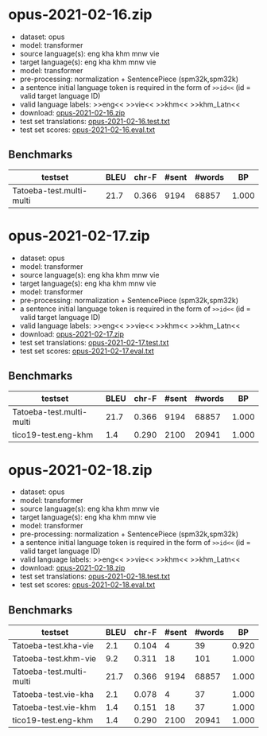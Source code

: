 # opus-2021-02-16.zip

* dataset: opus
* model: transformer
* source language(s): eng kha khm mnw vie
* target language(s): eng kha khm mnw vie
* model: transformer
* pre-processing: normalization + SentencePiece (spm32k,spm32k)
* a sentence initial language token is required in the form of `>>id<<` (id = valid target language ID)
* valid language labels: >>eng<< >>vie<< >>khm<< >>khm_Latn<<
* download: [opus-2021-02-16.zip](https://object.pouta.csc.fi/Tatoeba-MT-models/mkh-mkh/opus-2021-02-16.zip)
* test set translations: [opus-2021-02-16.test.txt](https://object.pouta.csc.fi/Tatoeba-MT-models/mkh-mkh/opus-2021-02-16.test.txt)
* test set scores: [opus-2021-02-16.eval.txt](https://object.pouta.csc.fi/Tatoeba-MT-models/mkh-mkh/opus-2021-02-16.eval.txt)

## Benchmarks

| testset | BLEU  | chr-F | #sent | #words | BP |
|---------|-------|-------|-------|--------|----|
| Tatoeba-test.multi-multi 	| 21.7 	| 0.366 	| 9194 	| 68857 	| 1.000 |

# opus-2021-02-17.zip

* dataset: opus
* model: transformer
* source language(s): eng kha khm mnw vie
* target language(s): eng kha khm mnw vie
* model: transformer
* pre-processing: normalization + SentencePiece (spm32k,spm32k)
* a sentence initial language token is required in the form of `>>id<<` (id = valid target language ID)
* valid language labels: >>eng<< >>vie<< >>khm<< >>khm_Latn<<
* download: [opus-2021-02-17.zip](https://object.pouta.csc.fi/Tatoeba-MT-models/mkh-mkh/opus-2021-02-17.zip)
* test set translations: [opus-2021-02-17.test.txt](https://object.pouta.csc.fi/Tatoeba-MT-models/mkh-mkh/opus-2021-02-17.test.txt)
* test set scores: [opus-2021-02-17.eval.txt](https://object.pouta.csc.fi/Tatoeba-MT-models/mkh-mkh/opus-2021-02-17.eval.txt)

## Benchmarks

| testset | BLEU  | chr-F | #sent | #words | BP |
|---------|-------|-------|-------|--------|----|
| Tatoeba-test.multi-multi 	| 21.7 	| 0.366 	| 9194 	| 68857 	| 1.000 |
| tico19-test.eng-khm 	| 1.4 	| 0.290 	| 2100 	| 20941 	| 1.000 |

# opus-2021-02-18.zip

* dataset: opus
* model: transformer
* source language(s): eng kha khm mnw vie
* target language(s): eng kha khm mnw vie
* model: transformer
* pre-processing: normalization + SentencePiece (spm32k,spm32k)
* a sentence initial language token is required in the form of `>>id<<` (id = valid target language ID)
* valid language labels: >>eng<< >>vie<< >>khm<< >>khm_Latn<<
* download: [opus-2021-02-18.zip](https://object.pouta.csc.fi/Tatoeba-MT-models/mkh-mkh/opus-2021-02-18.zip)
* test set translations: [opus-2021-02-18.test.txt](https://object.pouta.csc.fi/Tatoeba-MT-models/mkh-mkh/opus-2021-02-18.test.txt)
* test set scores: [opus-2021-02-18.eval.txt](https://object.pouta.csc.fi/Tatoeba-MT-models/mkh-mkh/opus-2021-02-18.eval.txt)

## Benchmarks

| testset | BLEU  | chr-F | #sent | #words | BP |
|---------|-------|-------|-------|--------|----|
| Tatoeba-test.kha-vie 	| 2.1 	| 0.104 	| 4 	| 39 	| 0.920 |
| Tatoeba-test.khm-vie 	| 9.2 	| 0.311 	| 18 	| 101 	| 1.000 |
| Tatoeba-test.multi-multi 	| 21.7 	| 0.366 	| 9194 	| 68857 	| 1.000 |
| Tatoeba-test.vie-kha 	| 2.1 	| 0.078 	| 4 	| 37 	| 1.000 |
| Tatoeba-test.vie-khm 	| 1.4 	| 0.151 	| 18 	| 37 	| 1.000 |
| tico19-test.eng-khm 	| 1.4 	| 0.290 	| 2100 	| 20941 	| 1.000 |

